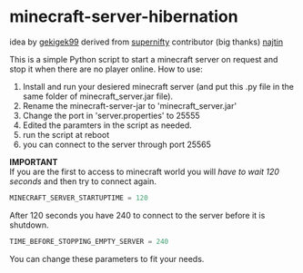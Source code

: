# minecraft-server-hibernation
idea by [gekigek99](https://github.com/gekigek99/minecraft-vanilla-server-hibernation)
derived from [supernifty](https://github.com/supernifty/port-forwarder)
contributor (big thanks) [najtin](https://github.com/najtin/minecraft-server-hibernation)

This is a simple Python script to start a minecraft server on request and stop it when there are no player online.
How to use:
1. Install and run your desiered minecraft server (and put this .py file in the same folder of minecraft_server.jar file).
2. Rename the minecraft-server-jar to 'minecraft_server.jar'
3. Change the port in 'server.properties' to 25555
4. Edited the paramters in the script as needed. 
5. run the script at reboot
6. you can connect to the server through port 25565

**IMPORTANT**	
If you are the first to access to minecraft world you will *have to wait 120 seconds* and then try to connect again.
```Python
MINECRAFT_SERVER_STARTUPTIME = 120 
```
After 120 seconds you have 240 to connect to the server before it is shutdown. 
```Python
TIME_BEFORE_STOPPING_EMPTY_SERVER = 240
```
You can change these parameters to fit your needs.
